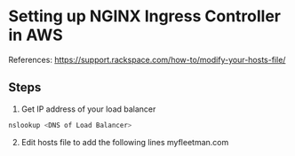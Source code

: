 
# Setting up NGINX Ingress Controller in AWS 

References:
https://support.rackspace.com/how-to/modify-your-hosts-file/


## Steps

1. Get IP address of your load balancer
```sh
nslookup <DNS of Load Balancer>
```

2. Edit hosts file to add the following lines
<IP of Load Balancer>  myfleetman.com



